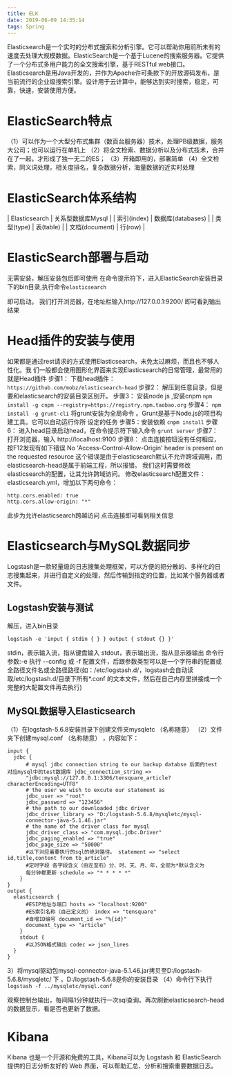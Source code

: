 ```yaml
---
title: ELK
date: 2019-06-09 14:35:14
tags: Spring
---
```


Elasticsearch是一个实时的分布式搜索和分析引擎。它可以帮助你用前所未有的速度去处理大规模数据。ElasticSearch是一个基于Lucene的搜索服务器。它提供了一个分布式多用户能力的全文搜索引擎，基于RESTful web接口。Elasticsearch是用Java开发的，并作为Apache许可条款下的开放源码发布，是当前流行的企业级搜索引擎。设计用于云计算中，能够达到实时搜索，稳定，可靠，快速，安装使用方便。
<!--more-->

# ElasticSearch特点

（1）可以作为一个大型分布式集群（数百台服务器）技术，处理PB级数据，服务大公司；也可以运行在单机上
（2）将全文检索、数据分析以及分布式技术，合并在了一起，才形成了独一无二的ES；
（3）开箱即用的，部署简单
（4）全文检索，同义词处理，相关度排名，复杂数据分析，海量数据的近实时处理

# ElasticSearch体系结构

| Elasticsearch | 关系型数据库Mysql |
| 索引(index)   | 数据库(databases) |
| 类型(type)     | 表(table) |
| 文档(document) | 行(row) |


# ElasticSearch部署与启动

无需安装，解压安装包后即可使用
在命令提示符下，进入ElasticSearch安装目录下的bin目录,执行命令`elasticsearch`

即可启动。
我们打开浏览器，在地址栏输入http://127.0.0.1:9200/ 即可看到输出结果


# Head插件的安装与使用


如果都是通过rest请求的方式使用Elasticsearch，未免太过麻烦，而且也不够人性化。我
们一般都会使用图形化界面来实现Elasticsearch的日常管理，最常用的就是Head插件
步骤1：
下载head插件：`https://github.com/mobz/elasticsearch-head` 
步骤2：
解压到任意目录，但是要和elasticsearch的安装目录区别开。
步骤3：
安装node js ,安装cnpm 
`npm install ‐g cnpm ‐‐registry=https://registry.npm.taobao.org`
步骤4：
`npm install ‐g grunt‐cli`
将grunt安装为全局命令 。Grunt是基于Node.js的项目构建工具。它可以自动运行你所
设定的任务
步骤5：安装依赖 
`cnpm install` 
步骤6：
进入head目录启动head，在命令提示符下输入命令
`grunt server`
步骤7：
打开浏览器，输入 http://localhost:9100 
步骤8：
点击连接按钮没有任何相应，按F12发现有如下错误 
No 'Access-Control-Allow-Origin' header is present on the requested resource 
这个错误是由于elasticsearch默认不允许跨域调用，而elasticsearch-head是属于前端工程，所以报错。
我们这时需要修改elasticsearch的配置，让其允许跨域访问。
修改elasticsearch配置文件：elasticsearch.yml，增加以下两句命令：
```
http.cors.enabled: true 
http.cors.allow‐origin: "*"
```

此步为允许elasticsearch跨越访问 点击连接即可看到相关信息 

# Elasticsearch与MySQL数据同步


Logstash是一款轻量级的日志搜集处理框架，可以方便的把分散的、多样化的日志搜集起来，并进行自定义的处理，然后传输到指定的位置，比如某个服务器或者文件。

## Logstash安装与测试

解压，进入bin目录

`logstash ‐e 'input { stdin { } } output { stdout {} }'`

stdin，表示输入流，指从键盘输入 stdout，表示输出流，指从显示器输出
命令行参数:-e 执行 --config 或 -f 配置文件，后跟参数类型可以是一个字符串的配置或全路径文件名或全路径路径(如：/etc/logstash.d/，logstash会自动读取/etc/logstash.d/目录下所有*.conf 的文本文件，然后在自己内存里拼接成一个完整的大配置文件再去执行)


## MySQL数据导入Elasticsearch
（1）在logstash-5.6.8安装目录下创建文件夹mysqletc （名称随意）
（2）文件夹下创建mysql.conf （名称随意） ，内容如下：

```
input {
  jdbc {
      # mysql jdbc connection string to our backup databse 后面的test 对应mysql中的test数据库 jdbc_connection_string =>
      "jdbc:mysql://127.0.0.1:3306/tensquare_article?characterEncoding=UTF8"
      # the user we wish to excute our statement as
      jdbc_user => "root"
      jdbc_password => "123456"
      # the path to our downloaded jdbc driver
      jdbc_driver_library => "D:/logstash‐5.6.8/mysqletc/mysql‐
      connector‐java‐5.1.46.jar"
      # the name of the driver class for mysql
      jdbc_driver_class => "com.mysql.jdbc.Driver"
      jdbc_paging_enabled => "true"
      jdbc_page_size => "50000"
      #以下对应着要执行的sql的绝对路径。 statement => "select id,title,content from tb_article"
      #定时字段 各字段含义（由左至右）分、时、天、月、年，全部为*默认含义为
      每分钟都更新 schedule => "* * * * *"
    }
} 
output {
  elasticsearch {
      #ESIP地址与端口 hosts => "localhost:9200"
      #ES索引名称（自己定义的） index => "tensquare"
      #自增ID编号 document_id => "%{id}"
      document_type => "article"
    }
    stdout {
      #以JSON格式输出 codec => json_lines
  }
}
```


3）将mysql驱动包mysql-connector-java-5.1.46.jar拷贝至D:/logstash-5.6.8/mysqletc/ 下 。D:/logstash-5.6.8是你的安装目录
（4）命令行下执行 
`logstash ‐f ../mysqletc/mysql.conf`

观察控制台输出，每间隔1分钟就执行一次sql查询。再次刷新elasticsearch-head的数据显示，看是否也更新了数据。


# Kibana
Kibana 也是一个开源和免费的工具，Kibana可以为 Logstash 和 ElasticSearch 提供的日志分析友好的 Web 界面，可以帮助汇总、分析和搜索重要数据日志。
